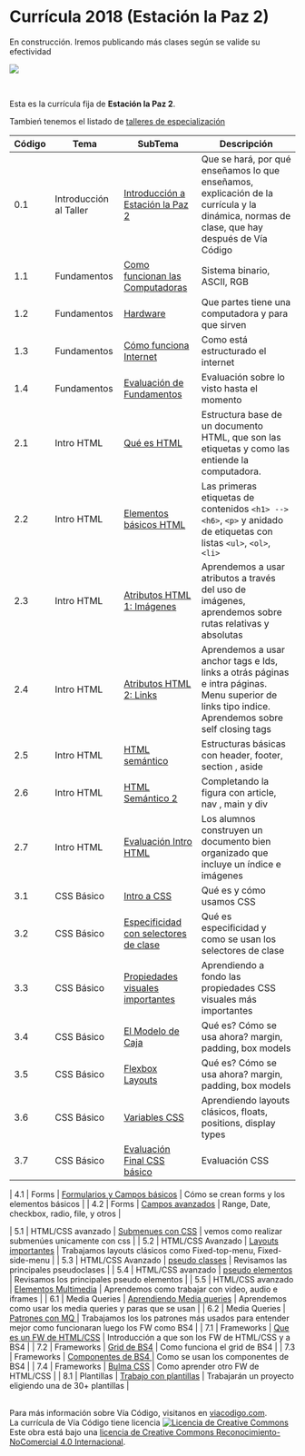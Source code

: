 # Currícula 2018 (Estación la Paz 2)

En construcción. Iremos publicando más clases según se valide su efectividad

<p > <img src="https://viacodigo.com/wp-content/uploads/2017/11/viacodigo-main-logo.png" ></p>
<br>

Esta es la currícula fija de **Estación la Paz 2**.

Tambień tenemos el listado de [talleres de especialización](Talleres.md)

| Código | Tema                   | SubTema                                                                                                                                                                                                                            | Descripción                                                                                                                                        |
| ------ | ---------------------- | ---------------------------------------------------------------------------------------------------------------------------------------------------------------------------------------------------------------------------------- | -------------------------------------------------------------------------------------------------------------------------------------------------- |
| 0.1    | Introducción al Taller | [Introducción a Estación la Paz 2](https://github.com/Via-Codigo/curricula2018/blob/master/0.0%20Introducci%C3%B3n%20al%20taller/Gu%C3%ADa%20de%20clase%20-%20Introducci%C3%B3n%20al%20taller.md)                                  | Que se hará, por qué enseñamos lo que enseñamos, explicación de la currícula y la dinámica, normas de clase, que hay después de Vía Código         |
| 1.1    | Fundamentos            | [Como funcionan las Computadoras](https://github.com/Via-Codigo/curricula2018/blob/master/1.1%20C%C3%B3mo%20funcionan%20las%20computadoras/Gu%C3%ADa%20de%20clase%20-%20C%C3%B3mo%20funcionan%20las%20computadoras.md)             | Sistema binario, ASCII, RGB                                                                                                                        |  |
| 1.2    | Fundamentos            | [Hardware](https://github.com/Via-Codigo/curricula2018/blob/master/1.2%20Hardware/Gu%C3%ADa%20de%20clase%20-%20Hardware.md)                                                                                                        | Que partes tiene una computadora y para que sirven                                                                                                 |
| 1.3    | Fundamentos            | [Cómo funciona Internet](https://github.com/Via-Codigo/curricula2018/blob/master/1.3%20C%C3%B3mo%20funciona%20Internet/Gu%C3%ADa%20de%20clase%20-%20C%C3%B3mo%20funciona%20Internet.md)                                            | Como está estructurado el internet                                                                                                                 |
| 1.4    | Fundamentos            | [Evaluación de Fundamentos](#)                                                                                                                                                                                                     | Evaluación sobre lo visto hasta el momento                                                                                                         |
| 2.1    | Intro HTML             | [Qué es HTML](https://github.com/Via-Codigo/curricula2018/blob/master/2.1%20Qu%C3%A9%20es%20HTML/Gu%C3%ADa%20de%20clase%20-%20Qu%C3%A9%20es%20HTML.md)                                                                             | Estructura base de un documento HTML, que son las etiquetas y como las entiende la computadora.                                                    |
| 2.2    | Intro HTML             | [Elementos básicos HTML](https://github.com/Via-Codigo/curricula2018/blob/master/2.2%20Elementos%20b%C3%A1sicos%20HTML/Gu%C3%ADa%20de%20clase%20-%20Elementos%20b%C3%A1sicos%20HTML.md)                                            | Las primeras etiquetas de contenidos `<h1> --> <h6>`, `<p>` y anidado de etiquetas con listas `<ul>`, `<ol>`, `<li>`                               |
| 2.3    | Intro HTML             | [Atributos HTML 1: Imágenes](https://github.com/Via-Codigo/curricula2018/blob/master/2.3%20Atributos%20HTML%201:Im%C3%A1genes/Gu%C3%ADa%20de%20clase%20-%20Atributos%20HTML%201:Im%C3%A1genes.md)                                  | Aprendemos a usar atributos a través del uso de imágenes, aprendemos sobre rutas relativas y absolutas                                             |
| 2.4    | Intro HTML             | [Atributos HTML 2: Links](https://github.com/Via-Codigo/curricula2018/blob/master/2.4%20Atributos%20HTML%202:Links/Gu%C3%ADa%20de%20clase%20-%20Atributos%20HTML%202:Links.md)                                                     | Aprendemos a usar anchor tags e Ids, links a otrás páginas e intra páginas. Menu superior de links tipo indice. Aprendemos sobre self closing tags |
| 2.5    | Intro HTML             | [HTML semántico](https://github.com/Via-Codigo/curricula2018/blob/master/2.5%20HTML%20Sem%C3%A1ntico/Gu%C3%ADa%20de%20clase%20-%20HTML%20Sem%C3%A1ntico.md)                                                                        | Estructuras básicas con header, footer, section , aside                                                                                            |
| 2.6    | Intro HTML             | [HTML Semántico 2](https://github.com/Via-Codigo/curricula2018/blob/master/2.6%20HTML%20Sem%C3%A1ntico%202/Gu%C3%ADa%20de%20clase%20-%20HTML%20Sem%C3%A1ntico%202.md)                                                              | Completando la figura con article, nav , main y div                                                                                                |
| 2.7    | Intro HTML             | [Evaluación Intro HTML](https://github.com/Via-Codigo/curricula2018/blob/master/2.7%20Evaluaci%C3%B3n%20HTML/Gu%C3%ADa%20de%20correcci%C3%B3n.md)                                                                                  | Los alumnos construyen un documento bien organizado que incluye un índice e imágenes                                                               |
| 3.1    | CSS Básico             | [Intro a CSS](https://github.com/Via-Codigo/curricula2018/blob/master/3.1%20Introducci%C3%B3n%20a%20CSS/Gu%C3%ADa%20de%20clase%20-%20Introducci%C3%B3n%20a%20CSS.md)                                                               | Qué es y cómo usamos CSS                                                                                                                           |
| 3.2    | CSS Básico             | [Especificidad con selectores de clase](https://github.com/Via-Codigo/curricula2018/blob/master/3.2%20Especificidad%20con%20selectores%20de%20clase/Gu%C3%ADa%20de%20clase%20-%20Especificidad%20con%20selectores%20de%20clase.md) | Qué es especificidad y como se usan los selectores de clase                                                                                        |
| 3.3    | CSS Básico             | [Propiedades visuales importantes](https://github.com/Via-Codigo/curricula2018/blob/master/3.3%20Propiedades%20visuales%20importantes/Gu%C3%ADa%20de%20clase%20-%20Propiedades%20visuales%20importantes.md)                        | Aprendiendo a fondo las propiedades CSS visuales más importantes                                                                                   |
| 3.4    | CSS Básico             | [El Modelo de Caja](https://github.com/Via-Codigo/curricula2018/blob/master/3.4%20Modelo%20de%20Caja/Gu%C3%ADa%20de%20clase%20-%20Modelo%20de%20Caja.md)                                                                           | Qué es? Cómo se usa ahora? margin, padding, box models                                                                                             |
| 3.5    | CSS Básico             | [Flexbox Layouts](https://github.com/Via-Codigo/curricula2018/blob/master/3.5%20Flexbox%20Layout/Gu%C3%ADa%20de%20clase%20-%20Layouts%20B%C3%A1sicos.md)                                                                           | Qué es? Cómo se usa ahora? margin, padding, box models                                                                                             |
| 3.6    | CSS Básico             | [Variables CSS](https://github.com/Via-Codigo/curricula2018/blob/master/3.6%20Variables%20CSS/Gu%C3%ADa%20de%20clase%20-%20variables%20CSS.md)                                                                                     | Aprendiendo layouts clásicos, floats, positions, display types                                                                                     |
| 3.7    | CSS Básico             | [Evaluación Final CSS básico](https://github.com/Via-Codigo/curricula2018/blob/master/3.7%20Evaluaci%C3%B3n%20final%20CSS%20B%C3%A1sico/Gu%C3%ADa%20de%20clase%20-%20Evaluaci%C3%B3n%20final%20CSS%20B%C3%A1sico.md)               | Evaluación CSS                                                                                                                                     |

| 4.1 | Forms | [Formularios y Campos básicos](https://github.com/Via-Codigo/curricula2018/blob/master/4.1%20Formularios%20y%20campos%20b%C3%A1sicos/Gu%C3%ADa%20de%20clase%20-%20Formularios.md) | Cómo se crean forms y los elementos básicos |
| 4.2 | Forms | [Campos avanzados](https://github.com/Via-Codigo/curricula2018/blob/master/4.2%20Campos%20avanzados/Gu%C3%ADa%20de%20clase%20-%20Formularios.md) | Range, Date, checkbox, radio, file, y otros |

| 5.1 | HTML/CSS avanzado | [Submenues con CSS]() | vemos como realizar submenúes unicamente con css |
| 5.2 | HTML/CSS Avanzado | [Layouts importantes]() | Trabajamos layouts clásicos como Fixed-top-menu, Fixed-side-menu |
| 5.3 | HTML/CSS Avanzado | [pseudo classes](https://github.com/Via-Codigo/curricula2018/blob/master/5.3%20Pseudo%20Clases/Gu%C3%ADa%20de%20clase%20-%20Pseudo%20Clases.md) | Revisamos las principales pseudoclases |
| 5.4 | HTML/CSS avanzado | [pseudo elementos](https://github.com/Via-Codigo/curricula2018/blob/master/5.4%20Pseudo%20Elementos/Gu%C3%ADa%20de%20clase%20-%20Pseudo%20Elementos.md) | Revisamos los principales pseudo elementos |
| 5.5 | HTML/CSS avanzado | [Elementos Multimedia]() | Aprendemos como trabajar con video, audio e iframes |
| 6.1 | Media Queries | [Aprendiendo Media queries]() | Aprendemos como usar los media queries y paras que se usan |
| 6.2 | Media Queries | [Patrones con MQ ]() | Trabajamos los los patrones más usados para entender mejor como funcionaran luego los FW como BS4 |
| 7.1 | Frameworks | [Que es un FW de HTML/CSS]() | Introducción a que son los FW de HTML/CSS y a BS4 |
| 7.2 | Frameworks | [Grid de BS4]() | Como funciona el grid de BS4 |
| 7.3 | Frameworks | [Componentes de BS4 ]() | Como se usan los componentes de BS4 |
| 7.4 | Frameworks | [Bulma CSS]() | Como aprender otro FW de HTML/CSS |
| 8.1 | Plantillas | [Trabajo con plantillas]() | Trabajarán un proyecto eligiendo una de 30+ plantillas |

<br>
Para más información sobre Vía Código, visitanos en <a href="https://www.viacodigo.com">viacodigo.com</a>.
<br>
La currícula de Vía Código tiene licencia <a rel="license" href="http://creativecommons.org/licenses/by-nc/4.0/"><img alt="Licencia de Creative Commons" style="border-width:0" src="https://i.creativecommons.org/l/by-nc/4.0/88x31.png" /></a><br />Este obra está bajo una <a rel="license" href="http://creativecommons.org/licenses/by-nc/4.0/">licencia de Creative Commons Reconocimiento-NoComercial 4.0 Internacional</a>.
